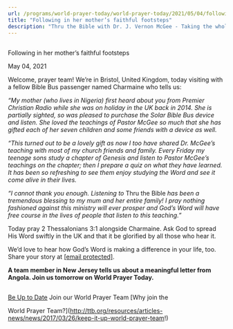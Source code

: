 ```yaml
---
url: /programs/world-prayer-today/world-prayer-today/2021/05/04/following-in-her-mother-s-faithful-footsteps
title: "Following in her mother’s faithful footsteps"
description: "Thru the Bible with Dr. J. Vernon McGee - Taking the whole Word to the whole world"
---
```







## 
 Following in her mother’s faithful footsteps


May 04, 2021




Welcome, prayer team! We’re in Bristol, United Kingdom, today visiting with a fellow Bible Bus passenger named Charmaine who tells us: 

 *“My mother (who lives in Nigeria) first heard about you from Premier Christian Radio while she was on holiday in the UK back in 2014. She is partially sighted, so was pleased to purchase the Solar Bible Bus device and listen. She loved the teachings of Pastor McGee so much that she has gifted each of her seven children and some friends with a device as well.*

*“This turned out to be a lovely gift as now I too have shared Dr. McGee’s teaching with most of my church friends and family. Every Friday my teenage sons study a chapter of Genesis and listen to Pastor McGee’s teachings on the chapter; then I prepare a quiz on what they have learned. It has been so refreshing to see them enjoy studying the Word and see it come alive in their lives.*

*“I cannot thank you enough. Listening to* Thru the Bible *has been a tremendous blessing to my mum and her entire family! I pray nothing fashioned against this ministry will ever prosper and God’s Word will have free course in the lives of people that listen to this teaching.”*

Today pray 2 Thessalonians 3:1 alongside Charmaine. Ask God to spread His Word swiftly in the UK and that it be glorified by all those who hear it.

We’d love to hear how God’s Word is making a difference in your life, too. Share your story at [[email protected]](/cdn-cgi/l/email-protection#56141f141a131403051602021478392431).

**A team member in New Jersey tells us about a meaningful letter from Angola. Join us tomorrow on World Prayer Today.**







## 




[Be Up to Date](http://feeds.feedburner.com/WorldPrayerToday "World Prayer Today RSS Feed")
Join our World Prayer Team
[Why join the  

World Prayer Team?](http://ttb.org/resources/articles-news/news/2017/03/26/keep-it-up-world-prayer-team!)




